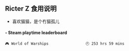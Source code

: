 ## Ricter Z 食用说明
- 喜欢猫猫，是个冇猫孤儿

<!-- steam-box start -->
#### - Steam playtime leaderboard
```text
🎮 World of Warships                 🕘 253 hrs 59 mins
```
<!-- Powered by https://github.com/YouEclipse/steam-box . -->
<!-- steam-box end -->
